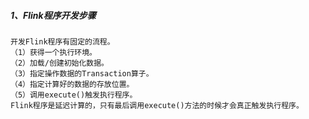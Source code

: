 
##### 1、Flink程序开发步骤
    开发Flink程序有固定的流程。
    （1）获得一个执行环境。
    （2）加载/创建初始化数据。
    （3）指定操作数据的Transaction算子。
    （4）指定计算好的数据的存放位置。
    （5）调用execute()触发执行程序。
    Flink程序是延迟计算的，只有最后调用execute()方法的时候才会真正触发执行程序。
